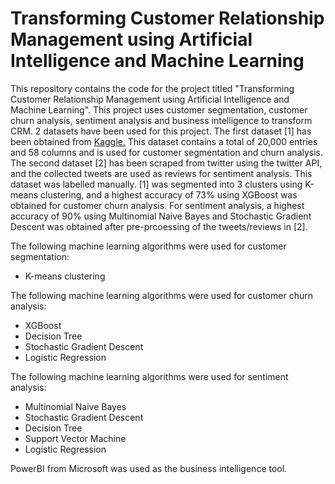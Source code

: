 # Transforming Customer Relationship Management using Artificial Intelligence and Machine Learning
This repository contains the code for the project titled "Transforming Customer Relationship Management using Artificial Intelligence and Machine Learning". This project uses customer segmentation, customer churn analysis, sentiment analysis and business intelligence to transform CRM. 2 datasets have been used for this project. The first dataset [1] has been obtained from [Kaggle.](https://www.kaggle.com/datasets/jpacse/datasets-for-churn-telecom) This dataset contains a total of 20,000 entries and 58 columns and is used for customer segmentation and churn analysis. The second dataset [2] has been scraped from twitter using the twitter API, and the collected tweets are used as reviews for sentiment analysis. This dataset was labelled manually. [1] was segmented into 3 clusters using K-means clustering, and a highest accuracy of 73% using XGBoost was obtained for customer churn analysis. For sentiment analysis, a highest accuracy of 90% using Multinomial Naive Bayes and Stochastic Gradient Descent was obtained after pre-prcoessing of the tweets/reviews in [2].

The following machine learning algorithms were used for customer segmentation:
- K-means clustering

The following machine learning algorithms were used for customer churn analysis:
- XGBoost
- Decision Tree
- Stochastic Gradient Descent
- Logistic Regression

The following machine learning algorithms were used for sentiment analysis:
- Multinomial Naive Bayes
- Stochastic Gradient Descent
- Decision Tree
- Support Vector Machine
- Logistic Regression

PowerBI from Microsoft was used as the business intelligence tool.

